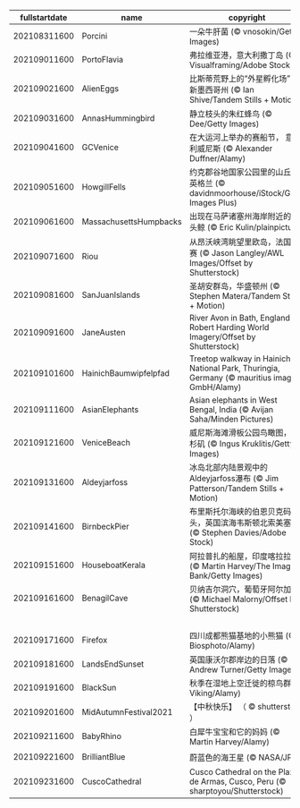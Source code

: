 |fullstartdate|name|copyright|title|image|
|--|--|--|--|--|
202108311600|Porcini|一朵牛肝菌 (© vnosokin/Getty Images)||![](/zh-CN/2021/09/202108311600Porcini.jpg)|
202109011600|PortoFlavia|弗拉维亚港，意大利撒丁岛 (© Visualframing/Adobe Stock)||![](/zh-CN/2021/09/202109011600PortoFlavia.jpg)|
202109021600|AlienEggs|比斯蒂荒野上的“外星孵化场”，新墨西哥州 (© Ian Shive/Tandem Stills + Motion)||![](/zh-CN/2021/09/202109021600AlienEggs.jpg)|
202109031600|AnnasHummingbird|静立枝头的朱红蜂鸟 (© Dee/Getty Images)||![](/zh-CN/2021/09/202109031600AnnasHummingbird.jpg)|
202109041600|GCVenice|在大运河上举办的赛船节， 意大利威尼斯 (© Alexander Duffner/Alamy)||![](/zh-CN/2021/09/202109041600GCVenice.jpg)|
202109051600|HowgillFells|约克郡谷地国家公园里的山丘，英格兰 (© davidnmoorhouse/iStock/Getty Images Plus)||![](/zh-CN/2021/09/202109051600HowgillFells.jpg)|
202109061600|MassachusettsHumpbacks|出现在马萨诸塞州海岸附近的座头鲸 (© Eric Kulin/plainpicture)||![](/zh-CN/2021/09/202109061600MassachusettsHumpbacks.jpg)|
202109071600|Riou|从昂沃峡湾眺望里欧岛，法国马赛 (© Jason Langley/AWL Images/Offset by Shutterstock)||![](/zh-CN/2021/09/202109071600Riou.jpg)|
202109081600|SanJuanIslands|圣胡安群岛，华盛顿州 (© Stephen Matera/Tandem Stills + Motion)||![](/zh-CN/2021/09/202109081600SanJuanIslands.jpg)|
202109091600|JaneAusten|River Avon in Bath, England (© Robert Harding World Imagery/Offset by Shutterstock)||![](/zh-CN/2021/09/202109091600JaneAusten.jpg)|
202109101600|HainichBaumwipfelpfad|Treetop walkway in Hainich National Park, Thuringia, Germany (© mauritius images GmbH/Alamy)||![](/zh-CN/2021/09/202109101600HainichBaumwipfelpfad.jpg)|
202109111600|AsianElephants|Asian elephants in West Bengal, India (© Avijan Saha/Minden Pictures)||![](/zh-CN/2021/09/202109111600AsianElephants.jpg)|
202109121600|VeniceBeach|威尼斯海滩滑板公园鸟瞰图，洛杉矶 (© Ingus Kruklitis/Getty Images)||![](/zh-CN/2021/09/202109121600VeniceBeach.jpg)|
202109131600|Aldeyjarfoss|冰岛北部内陆景观中的Aldeyjarfoss瀑布 (© Jim Patterson/Tandem Stills + Motion)||![](/zh-CN/2021/09/202109131600Aldeyjarfoss.jpg)|
202109141600|BirnbeckPier|布里斯托尔海峡的伯恩贝克码头，英国滨海韦斯顿北索美塞得 (© Stephen Davies/Adobe Stock)||![](/zh-CN/2021/09/202109141600BirnbeckPier.jpg)|
202109151600|HouseboatKerala|阿拉普扎的船屋，印度喀拉拉邦 (© Martin Harvey/The Image Bank/Getty Images)||![](/zh-CN/2021/09/202109151600HouseboatKerala.jpg)|
202109161600|BenagilCave|贝纳吉尔洞穴，葡萄牙阿尔加维 (© Michael Malorny/Offset by Shutterstock)||![](/zh-CN/2021/09/202109161600BenagilCave.jpg)|
||||![](/zh-CN/2021/09/.jpg)|
202109171600|Firefox|四川成都熊猫基地的小熊猫 (© Biosphoto/Alamy)||![](/zh-CN/2021/09/202109171600Firefox.jpg)|
202109181600|LandsEndSunset|英国康沃尔郡岸边的日落 (© Andrew Turner/Getty Images)||![](/zh-CN/2021/09/202109181600LandsEndSunset.jpg)|
202109191600|BlackSun|秋季在湿地上空迁徙的椋鸟群 (© Viking/Alamy)||![](/zh-CN/2021/09/202109191600BlackSun.jpg)|
202109201600|MidAutumnFestival2021|【中秋快乐】 （ © shutterstock ）||![](/zh-CN/2021/09/202109201600MidAutumnFestival2021.jpg)|
202109211600|BabyRhino|白犀牛宝宝和它的妈妈 (© Martin Harvey/Alamy)||![](/zh-CN/2021/09/202109211600BabyRhino.jpg)|
202109221600|BrilliantBlue|蔚蓝色的海王星 (© NASA/JPL)||![](/zh-CN/2021/09/202109221600BrilliantBlue.jpg)|
202109231600|CuscoCathedral|Cusco Cathedral on the Plaza de Armas, Cusco, Peru (© sharptoyou/Shutterstock)||![](/zh-CN/2021/09/202109231600CuscoCathedral.jpg)|
